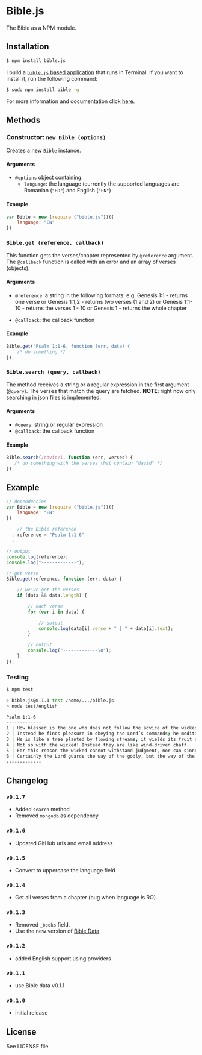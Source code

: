 Bible.js
========

The Bible as a NPM module.

## Installation
```sh
$ npm install bible.js
```
I build a [`bible.js` based application](https://github.com/BibleJS/BibleApp) that runs in Terminal. If you want to install it, run the following command:

```sh
$ sudo npm install bible -g
```

For more information and documentation click [here](https://github.com/BibleJS/BibleApp).

## Methods

### Constructor: `new Bible (options)`
Creates a new `Bible` instance.

#### Arguments

 - `@options` object containing:
   - `language`: the language (currently the supported languages are Romanian (`"RO"`) and English (`"EN"`)

#### Example

```js
var Bible = new (require ("bible.js"))({
    language: "EN"
})
```

### `Bible.get (reference, callback)`
This function gets the verses/chapter represented by `@reference` argument. The `@callback` function is called with an error and an array of verses (objects).

#### Arguments
  - `@reference`: a string in the following formats:
    e.g. Genesis 1:1    - returns one verse
      or Genesis 1:1,2  - returns two verses (1 and 2)
      or Genesis 1:1-10 - returns the verses 1 - 10
      or Genesis 1      - returns the whole chapter

  - `@callback`: the callback function

#### Example

```js
Bible.get("Psalm 1:1-6, function (err, data) {
    /* do something */
});
```

### `Bible.search (query, callback)`
The method receives a string or a regular expression in the first argument (`@query`). The verses that match the query are fetched.
**NOTE**: right now only searching in json files is implemented.

#### Arguments
 - `@query`: string or regular expression
 - `@callback`: the callback function

#### Example

```js
Bible.search(/david/i, function (err, verses) {
   /* do something with the verses that contain "david" */
});
```

## Example
```js
// dependencies
var Bible = new (require ("bible.js"))({
    language: "EN"
})

    // the Bible reference
  , reference = "Psalm 1:1-6"
  ;

// output
console.log(reference);
console.log("-------------");

// get verse
Bible.get(reference, function (err, data) {

    // we've get the verses
    if (data && data.length) {

        // each verse
        for (var i in data) {

            // output
            console.log(data[i].verse + " | " + data[i].text);
        }

        // output
        console.log("-------------\n");
    }
});
```

### Testing

```sh
$ npm test

> bible.js@0.1.1 test /home/.../bible.js
> node test/english

Psalm 1:1-6
-------------
1 | How blessed is the one who does not follow the advice of the wicked, or stand in the pathway with sinners, or sit in the assembly of scoffers!
2 | Instead he finds pleasure in obeying the Lord’s commands; he meditates on his commands day and night.
3 | He is like a tree planted by flowing streams; it yields its fruit at the proper time, and its leaves never fall off. He succeeds in everything he attempts.
4 | Not so with the wicked! Instead they are like wind-driven chaff.
5 | For this reason the wicked cannot withstand judgment, nor can sinners join the assembly of the godly.
6 | Certainly the Lord guards the way of the godly, but the way of the wicked ends in destruction.
-------------
```

## Changelog

### `v0.1.7`
 - Added `search` method
 - Removed `mongodb` as dependency

### `v0.1.6`
 - Updated GitHub urls and email address

### `v0.1.5`
 - Convert to uppercase the language field

### `v0.1.4`
 - Get all verses from a chapter (bug when language is RO).

### `v0.1.3`
 - Removed `_books` field.
 - Use the new version of [Bible Data](https://github.com/BibleJS/Versions)

### `v0.1.2`
 - added English support using providers

### `v0.1.1`
 - use Bible data v0.1.1

### `v0.1.0`
 - initial release

## License
See LICENSE file.
